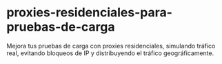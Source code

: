 # proxies-residenciales-para-pruebas-de-carga
 Mejora tus pruebas de carga con proxies residenciales, simulando tráfico real, evitando bloqueos de IP y distribuyendo el tráfico geográficamente.
